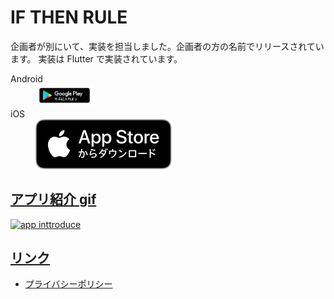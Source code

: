 # IF THEN RULE

企画者が別にいて、実装を担当しました。企画者の方の名前でリリースされています。
実装は Flutter で実装されています。

<dl>
  <dt>Android</dt>
  <dd><a href="https://play.google.com/store/apps/details?id=net.deshiapp.if_then_app"><img src="../../assets/images/google-play-badge.png" width=20% /></a></dd>
  <dt>iOS</dt>
  <dd><a href="https://apps.apple.com/jp/app/id1495975400"><img src="../../assets/images/Download_on_the_App_Store_Badge_JP_RGB_blk_100317.svg"></img></dd>
</dl>

## アプリ紹介 gif

![app inttroduce](./gif/app_intro.gif)

## リンク

- [プライバシーポリシー](https://syobo-n.blog/if-then-rule-app-privacy-policy/)
